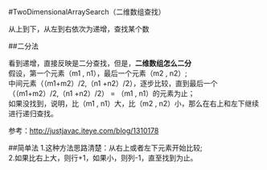 #TwoDimensionalArraySearch（二维数组查找）

从上到下，从左到右依次为递增，查找某个数

##二分法

看到递增，直接反映是二分查找，但是，**二维数组怎么二分**<br>
假设，第一个元素（m1 , n1），最后一个元素（m2 , n2）;<br>
中间元素（（m1+m2）/2,（n1 +n2）/2），逐步比较，直到最后一个（（m1+m2）/2,（n1 +n2）/2） = （m1 , n1）的元素为止；<br>
如果没找到，说明，比（m1 , n1）大，比（m2 , n2）小，那么在右上和左下继续进行递归查找。

参考：<a href="http://justjavac.iteye.com/blog/1310178">http://justjavac.iteye.com/blog/1310178</a>

##简单法
1.这种方法思路清楚：从右上或者左下元素开始比较;<br>
2.如果比右上大，则行+1，如果小，则列-1，直至找到为止。